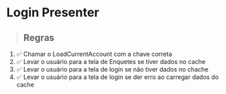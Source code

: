 # Login Presenter

> ## Regras
1. ✅ Chamar o LoadCurrentAccount com a chave correta
2. ✅ Levar o usuário para a tela de Enquetes se tiver dados no cache
3. ✅ Levar o usuário para a tela de login se não tiver dados no chache
4. ✅ Levar o usuário para a tela de login se der erro ao carregar dados do cache